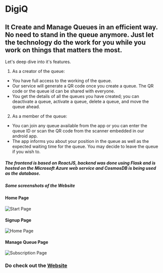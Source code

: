 # DigiQ

## It Create and Manage Queues in an efficient way. No need to stand in the queue anymore. Just let the technology do the work for you while you work on things that matters the most. 

Let's deep dive into it's features.

1) As a creator of the queue:

- You have full access to the working of the queue.
- Our service will generate a QR code once you create a queue. The QR code or the queue id can be shared with everyone.
- You get the details of all the queues you have created; you can deactivate a queue, activate a queue, delete a queue, and move the queue ahead.

2) As a member of the queue:

- You can join any queue available from the app or you can enter the queue ID or scan the QR code from the scanner embedded in our android app.
- The app informs you about your position in the queue as well as the expected waiting time for the queue. You may decide to leave the queue if you wish to.

##### The frontend is based on ReactJS, backend was done using Flask and is hosted on the Microsoft Azure web service and CosmosDB is being used as the database.

##### Some screenshots of the Website

#### Home Page

![Start Page](https://github.com/shubhamjain1922/digiQ/tree/main/img/home.png)

#### Signup Page

![Home Page](https://github.com/shubhamjain1922/digiQ/tree/main/img/signup.png)

#### Manage Queue Page

![Subscription Page](https://github.com/shubhamjain1922/digiQ/tree/main/img/managepage.png)

### Do check out the [Website](http://digique.herokuapp.com/)
